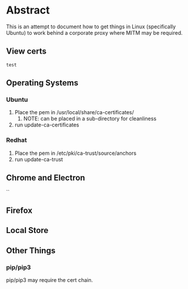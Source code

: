 # Abstract

This is an attempt to document how to get things in Linux (specifically Ubuntu) to work behind a corporate proxy where MITM may be required.

## View certs

`
test
`
## Operating Systems

### Ubuntu
1. Place the pem in /usr/local/share/ca-certificates/
   1. NOTE: can be placed in a sub-directory for cleanliness 
2. run update-ca-certificates
### Redhat
1. Place the pem in /etc/pki/ca-trust/source/anchors
2. run update-ca-trust
## Chrome and Electron

``

## Firefox

## Local Store

## Other Things

### pip/pip3

pip/pip3 may require the cert chain.